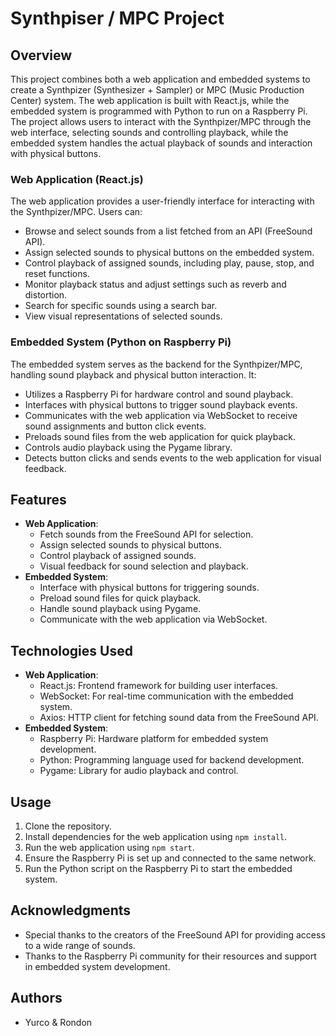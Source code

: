 # Synthpiser / MPC Project

## Overview

This project combines both a web application and embedded systems to create a Synthpizer (Synthesizer + Sampler) or MPC (Music Production Center) system. The web application is built with React.js, while the embedded system is programmed with Python to run on a Raspberry Pi. The project allows users to interact with the Synthpizer/MPC through the web interface, selecting sounds and controlling playback, while the embedded system handles the actual playback of sounds and interaction with physical buttons.

### Web Application (React.js)

The web application provides a user-friendly interface for interacting with the Synthpizer/MPC. Users can:

- Browse and select sounds from a list fetched from an API (FreeSound API).
- Assign selected sounds to physical buttons on the embedded system.
- Control playback of assigned sounds, including play, pause, stop, and reset functions.
- Monitor playback status and adjust settings such as reverb and distortion.
- Search for specific sounds using a search bar.
- View visual representations of selected sounds.

### Embedded System (Python on Raspberry Pi)

The embedded system serves as the backend for the Synthpizer/MPC, handling sound playback and physical button interaction. It:

- Utilizes a Raspberry Pi for hardware control and sound playback.
- Interfaces with physical buttons to trigger sound playback events.
- Communicates with the web application via WebSocket to receive sound assignments and button click events.
- Preloads sound files from the web application for quick playback.
- Controls audio playback using the Pygame library.
- Detects button clicks and sends events to the web application for visual feedback.

## Features

- **Web Application**:
  - Fetch sounds from the FreeSound API for selection.
  - Assign selected sounds to physical buttons.
  - Control playback of assigned sounds.
  - Visual feedback for sound selection and playback.
- **Embedded System**:
  - Interface with physical buttons for triggering sounds.
  - Preload sound files for quick playback.
  - Handle sound playback using Pygame.
  - Communicate with the web application via WebSocket.

## Technologies Used

- **Web Application**:
  - React.js: Frontend framework for building user interfaces.
  - WebSocket: For real-time communication with the embedded system.
  - Axios: HTTP client for fetching sound data from the FreeSound API.
- **Embedded System**:
  - Raspberry Pi: Hardware platform for embedded system development.
  - Python: Programming language used for backend development.
  - Pygame: Library for audio playback and control.

## Usage

1. Clone the repository.
2. Install dependencies for the web application using `npm install`.
3. Run the web application using `npm start`.
4. Ensure the Raspberry Pi is set up and connected to the same network.
5. Run the Python script on the Raspberry Pi to start the embedded system.

## Acknowledgments

- Special thanks to the creators of the FreeSound API for providing access to a wide range of sounds.
- Thanks to the Raspberry Pi community for their resources and support in embedded system development.

## Authors

- Yurco & Rondon
